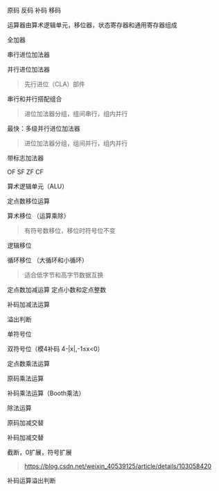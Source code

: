 原码 反码 补码 移码



运算器由算术逻辑单元，移位器，状态寄存器和通用寄存器组成



全加器

串行进位加法器

并行进位加法器

> 先行进位（CLA）部件



串行和并行搭配组合

> 进位加法器分组，组间串行，组内并行



最快：多级并行进位加法器

> 进位加法器分组，组间并行，组内并行
>



带标志加法器

OF SF ZF CF



算术逻辑单元（ALU）





定点数移位运算

算术移位  （运算乘除）

> 有符号数移位，移位时符号位不变

逻辑移位

循环移位 （大循环和小循环）

> 适合低字节和高字节数据互换



定点数加减运算  定点小数和定点整数



补码加减法运算

溢出判断

单符号位  

双符号位（模4补码  4-|x|,-1≤x<0）



定点数乘法运算

原码乘法运算

补码乘法运算（Booth乘法）



除法运算

原码加减交替

补码加减交替 



截断，0扩展，符号扩展

> https://blog.csdn.net/weixin_40539125/article/details/103058420



补码运算溢出判断
